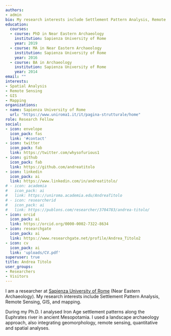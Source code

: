 ```yaml
---
authors:
- admin
bio: My research interests include Settlement Pattern Analysis, Remote Sensing, GIS, and mapping.
education:
  courses:
  - course: PhD in Near Eastern Archaeology
    institution: Sapienza University of Rome
    year: 2019
  - course: MA in Near Eastern Archaeology
    institution: Sapienza University of Rome
    year: 2016
  - course: BA in Archaeology
    institution: Sapienza University of Rome
    year: 2014
email: ""
interests:
- Spatial Analysis
- Remote Sensing
- GIS
- Mapping
organizations:
- name: Sapienza University of Rome
  url: "https://www.uniroma1.it/it/pagina-strutturale/home"
role: Research Fellow
social:
- icon: envelope
  icon_pack: fas
  link: '#contact'
- icon: twitter
  icon_pack: fab
  link: https://twitter.com/whysofurious1
- icon: github
  icon_pack: fab
  link: https://github.com/andreatitolo  
- icon: linkedin
  icon_pack: ai
  link: https://www.linkedin.com/in/andreatitolo/
# - icon: academia
#   icon_pack: ai
#   link: https://uniroma.academia.edu/AndreaTitolo
# - icon: researcherid
#   icon_pack: ai
#   link: https://publons.com/researcher/3704783/andrea-titolo/     
- icon: orcid
  icon_pack: ai
  link: https://orcid.org/0000-0002-7322-8634
- icon: researchgate
  icon_pack: ai
  link: https://www.researchgate.net/profile/Andrea_Titolo2  
- icon: cv
  icon_pack: ai
  link: 'uploads/CV.pdf'    
superuser: true
title: Andrea Titolo
user_groups:
- Researchers
- Visitors
---
```


I am a researcher at [Sapienza University of Rome](https://www.uniroma1.it/it/pagina-strutturale/home) (Near Eastern Archaeology). My research interests include Settlement Pattern Analysis, Remote Sensing, GIS, and mapping. 

During my Ph.D. I analysed Iron Age settlement patterns along the Euphrates river in ancient Mesopotamia. I used a landscape archaeology approach, also integrating geomorphology, remote sensing, quantitative and spatial analyses.

